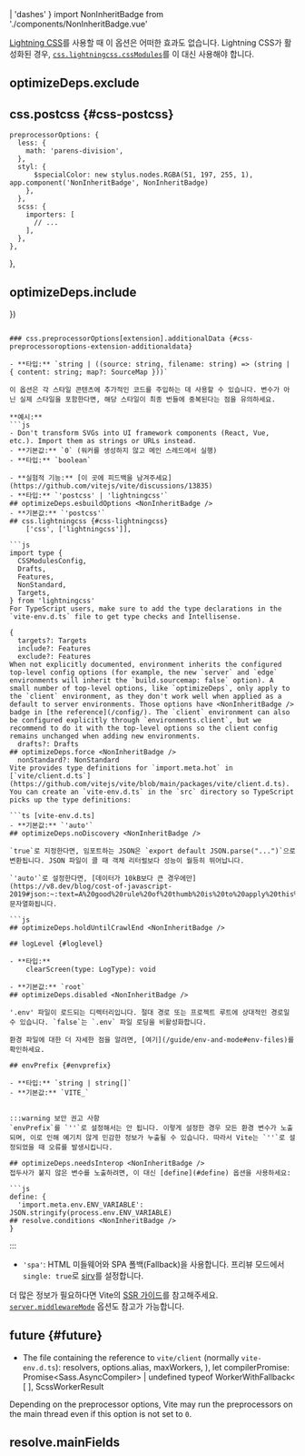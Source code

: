 <template>
  <a
    href="/guide/api-environment#environments-configuration"
    class="ignore-header"
  >
    <Badge type="info" text="non-inherit" />
## optimizeDeps.entries <NonInheritBadge />
</template>
  </a>
      | 'dashes'
  }
import NonInheritBadge from './components/NonInheritBadge.vue'

[Lightning CSS](../guide/features.md#lightning-css)를 사용할 때 이 옵션은 어떠한 효과도 없습니다. Lightning CSS가 활성화된 경우, [`css.lightningcss.cssModules`](https://lightningcss.dev/css-modules.html)를 이 대신 사용해야 합니다.
## optimizeDeps.exclude <NonInheritBadge />

## css.postcss {#css-postcss}


    preprocessorOptions: {
      less: {
        math: 'parens-division',
      },
      styl: {
          $specialColor: new stylus.nodes.RGBA(51, 197, 255, 1),
    app.component('NonInheritBadge', NonInheritBadge)
        },
      },
      scss: {
        importers: [
          // ...
        ],
      },
    },
  },
## optimizeDeps.include <NonInheritBadge />
})
```

### css.preprocessorOptions[extension].additionalData {#css-preprocessoroptions-extension-additionaldata}

- **타입:** `string | ((source: string, filename: string) => (string | { content: string; map?: SourceMap }))`

이 옵션은 각 스타일 콘텐츠에 추가적인 코드를 주입하는 데 사용할 수 있습니다. 변수가 아닌 실제 스타일을 포함한다면, 해당 스타일이 최종 번들에 중복된다는 점을 유의하세요.

**예시:**
```js
- Don't transform SVGs into UI framework components (React, Vue, etc.). Import them as strings or URLs instead.
- **기본값:** `0` (워커를 생성하지 않고 메인 스레드에서 실행)
- **타입:** `boolean`

- **실험적 기능:** [이 곳에 피드백을 남겨주세요](https://github.com/vitejs/vite/discussions/13835)
- **타입:** `'postcss' | 'lightningcss'`
## optimizeDeps.esbuildOptions <NonInheritBadge />
- **기본값:** `'postcss'`
## css.lightningcss {#css-lightningcss}
    ['css', ['lightningcss']],

```js
import type {
  CSSModulesConfig,
  Drafts,
  Features,
  NonStandard,
  Targets,
} from 'lightningcss'
For TypeScript users, make sure to add the type declarations in the `vite-env.d.ts` file to get type checks and Intellisense.

{
  targets?: Targets
  include?: Features
  exclude?: Features
When not explicitly documented, environment inherits the configured top-level config options (for example, the new `server` and `edge` environments will inherit the `build.sourcemap: false` option). A small number of top-level options, like `optimizeDeps`, only apply to the `client` environment, as they don't work well when applied as a default to server environments. Those options have <NonInheritBadge /> badge in [the reference](/config/). The `client` environment can also be configured explicitly through `environments.client`, but we recommend to do it with the top-level options so the client config remains unchanged when adding new environments.
  drafts?: Drafts
## optimizeDeps.force <NonInheritBadge />
  nonStandard?: NonStandard
Vite provides type definitions for `import.meta.hot` in [`vite/client.d.ts`](https://github.com/vitejs/vite/blob/main/packages/vite/client.d.ts). You can create an `vite-env.d.ts` in the `src` directory so TypeScript picks up the type definitions:

```ts [vite-env.d.ts]
- **기본값:** `'auto'`
## optimizeDeps.noDiscovery <NonInheritBadge />

`true`로 지정한다면, 임포트하는 JSON은 `export default JSON.parse("...")`으로 변환됩니다. JSON 파일이 클 때 객체 리터럴보다 성능이 월등히 뛰어납니다.

`'auto'`로 설정한다면, [데이터가 10kB보다 큰 경우에만](https://v8.dev/blog/cost-of-javascript-2019#json:~:text=A%20good%20rule%20of%20thumb%20is%20to%20apply%20this%20technique%20for%20objects%20of%2010%20kB%20or%20larger) 문자열화됩니다.

```js
## optimizeDeps.holdUntilCrawlEnd <NonInheritBadge />

## logLevel {#loglevel}

- **타입:**
    clearScreen(type: LogType): void

- **기본값:** `root`
## optimizeDeps.disabled <NonInheritBadge />

'.env' 파일이 로드되는 디렉터리입니다. 절대 경로 또는 프로젝트 루트에 상대적인 경로일 수 있습니다. `false`는 `.env` 파일 로딩을 비활성화합니다.

환경 파일에 대한 더 자세한 점을 알려면, [여기](/guide/env-and-mode#env-files)를 확인하세요.

## envPrefix {#envprefix}

- **타입:** `string | string[]`
- **기본값:** `VITE_`


:::warning 보안 권고 사항
`envPrefix`를 `''`로 설정해서는 안 됩니다. 이렇게 설정한 경우 모든 환경 변수가 노출되며, 이로 인해 예기치 않게 민감한 정보가 누출될 수 있습니다. 따라서 Vite는 `''`로 설정되었을 때 오류를 발생시킵니다.

## optimizeDeps.needsInterop <NonInheritBadge />
접두사가 붙지 않은 변수를 노출하려면, 이 대신 [define](#define) 옵션을 사용하세요:

```js
define: {
  'import.meta.env.ENV_VARIABLE': JSON.stringify(process.env.ENV_VARIABLE)
## resolve.conditions <NonInheritBadge />
}
```

:::



- `'spa'`: HTML 미들웨어와 SPA 폴백(Fallback)을 사용합니다. 프리뷰 모드에서 `single: true`로 [sirv](https://github.com/lukeed/sirv)를 설정합니다.

더 많은 정보가 필요하다면 Vite의 [SSR 가이드](/guide/ssr#vite-cli)를 참고해주세요. [`server.middlewareMode`](./server-options#server-middlewaremode) 옵션도 참고가 가능합니다.

## future {#future}
- The file containing the reference to `vite/client` (normally `vite-env.d.ts`):
                resolvers,
                options.alias,
                maxWorkers,
              ),
  let compilerPromise: Promise<Sass.AsyncCompiler> | undefined
    typeof WorkerWithFallback<
      [
      ],
      ScssWorkerResult
    >
  >
Depending on the preprocessor options, Vite may run the preprocessors on the main thread even if this option is not set to `0`.
## resolve.mainFields <NonInheritBadge />